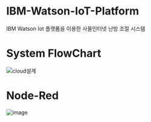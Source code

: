 # IBM-Watson-IoT-Platform
IBM Watson Iot 플랫폼을 이용한 사물인터넷 난방 조절 시스템

# System FlowChart
![cloud설계](https://user-images.githubusercontent.com/66546156/127691301-d30cf543-c900-47b7-8407-0bfa47cc39c2.png)


# Node-Red
![image](https://user-images.githubusercontent.com/66546156/127691242-da736bbe-ca63-422b-ac65-0dda3b6142c9.png)
